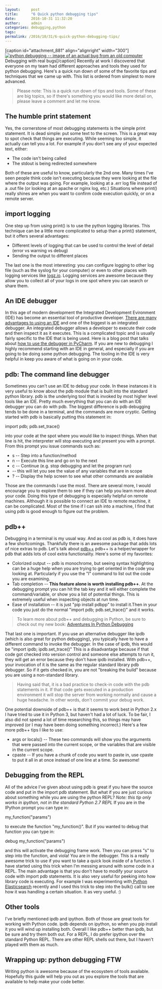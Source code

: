 ```yaml
---
layout:     post
title:      "6 Quick python debugging tips"
date:       2016-10-31 11:32:20
author:     admin
categories: debugging,python
tags:  
permalink: /2016/10/31/6-quick-python-debugging-tips/
---
```

[caption id="attachment_881" align="alignright" width="300"][![python debugging -- image of an actual bug from an old computer](https://ironboundsoftware.com/blog-imgs/uploads/2016/10/debugging-e1477661493656.jpg)](https://ironboundsoftware.com/blog-imgs/uploads/2016/10/debugging.jpg) Debugging with real bugs[/caption] Recently at work I discovered that everyone on my team had different approaches and tools they used for python debugging. Here's a quick run down of some of the favorite tips and techniques that we came up with. This list is ordered from simplest to more advanced.

> Please note: This is a quick run down of tips and tools. Some of these are big topics, so if there's something you would like more detail on, please leave a comment and let me know.

## The humble print statement

Yes, the cornerstone of most debugging statements is the simple print statement. It is dead simple: put some text to the screen. This is a great way to spot check that things are executing. While seeming too simple, it actually can tell you a lot. For example if you don't see any of your expected text, either: 

  * The code isn't being called
  * The stdout is being redirected somewhere

Both of these are useful to know, particularly the 2nd one. Many times I've seen people think code isn't executing because they were looking at the file where the output was going. For example, looking at a .err log file instead of a .out file (or looking at an apache or nginx log, etc.) Situations where print() really shines are when you want to confirm code execution quickly, or on a remote server. 

## import logging

One step up from using print() is to use the python logging libraries. This technique can be a little more complicated to setup than a print() statement, but it offers several advantages: 

  * Different levels of logging that can be used to control the level of detail (error vs warning vs debug)
  * Sending the output to different places

The last one is the most interesting: you can configure logging to other log file (such as the syslog for your computer) or even to other places with logging services like [logz.io](http://logz.io/). Logging services are awesome because they allow you to collect all of your logs in one spot where you can search or share them. 

## An IDE debugger

In this age of modern development the Integrated Development Evironment (IDE) has become an essential tool of productive developer. [There are many advantages to using an IDE](http://pythoncentral.io/text-editors-vs-ides-for-python-development-selecting-the-right-tool/) and one of the biggest is an integrated debugger. An integrated debugger allows a developer to execute their code and then inspect it as it executes. This is a complicated topic and is usually fairly specific to the IDE that is being used. Here is a blog post that talks about [how to use the debugger in PyCharm](http://pedrokroger.net/python-debugger/). If you are new to debugging I highly recommend starting with an IDE in general, and especially if you are going to be doing some python debugging. The tooling in the IDE is very helpful in keep you aware of what is going on in your code. 

## pdb: The command line debugger

Sometimes you can't use an IDE to debug your code. In these instances it is very useful to know about the pdb module that is built into the standard python library. pdb is the underlying tool that is invoked by most higher level tools like an IDE. Pretty much everything that you can do with an IDE debugger you can do with pdb. The biggest difference is pdb debugging tends to be done in a terminal, and the commands are more cryptic. Getting started with pdb is basically putting this statement in: 

import pdb; pdb.set_trace()

into your code at the spot where you would like to inspect things. When that line is hit, the interpreter will stop executing and present you with a prompt. From this prompt you issue commands such as: 

  * s -- Step into a function/method
  * n -- Execute this line and go on to the next
  * c -- Continue (e.g. stop debugging and let the program run)
  * <name of a variable> \-- this will let you see the value of any variables that are in scope
  * ? -- Display the help screen to see what other commands are available

Those are the commands I use the most. There are several more, I would encourage you to explore them to see if they can help you learn more about your code. Doing this type of debugging is especially helpful on remote machines. Although it is possible to connect an IDE to remote machine, it can be complicated. Most of the time if I can ssh into a machine, I find that using pdb is good enough to figure out the problem. 

## pdb++

Debugging in a terminal is my usual way. And as cool as pdb is, it does have a few shortcomings. Thankfully there is an awesome package that adds lots of nice extras to pdb. Let's talk about [pdb++](https://pypi.python.org/pypi/pdbpp/) pdb++ is a helper/wrapper for pdb that adds lots of cool extra functionality. Here's some of my favorites: 

  * Colorized output -- pdb is monochrome, but seeing syntax highlighting can be a huge help when you are trying to get oriented in the code you looking at. Particularly if you use the "l" command to list out the code you are examining.
  * Tab completion -- **This feature alone is worth installing pdb++**. At the debugging prompt you can hit the tab key and it will either complete the command/variable, or show you a list of potential things. This is extremely useful when inspecting objects at run time.
  * Ease of installation -- it is just "pip install pdbpp" to install it.Then in your code you just do the normal "import pdb; pdb.set_trace()" and it works.



> To learn more about pdb++ and debugging in Python, be sure to check out my new book: [Adventures In Python Debugging](https://gum.co/OitWH)

That last one is important. If you use an alternative debugger like ipdb (which is also great for python debugging), you typically have to have a different command to invoke the debugger. In the case of ipdb, this would be "import ipdb; ipdb.set_trace()" This is a disadvantage because if that code got checked into version control and someone else attempts to run it, they will get an error because they don't have ipdb installed. With pdb++, your invocation of it is the same as the regular standard library pdb debugger. So if it gets checked in, you are not "breaking the build" because you are using a non-standard library. 

> Having said that, it is a bad practice to check-in code with the pdb statements in it. If that code gets executed in a production environment it will stop the server from working normally and cause a huge headache. In other words, don't commit your debug work.

One potential downside of pdb++ is that it seems to work best in Python 2.x I have tried to use it in Python 3, but haven't had a lot of luck. To be fair, I also did not spend a lot of time researching this, so things may have improved (or I may have been doing something incorrect.) Here's a few more pdb++ tips I like to use: 

  * args or locals() -- These two commands will show you the arguments that were passed into the current scope, or the variables that are visible in the current scope.
  * cpaste -- If you have a chunk of code you want to paste in, use cpaste to put it all in at once instead of one line at a time. So awesome!



## Debugging from the REPL

All of the advice I've given about using pdb is great if you have the source code and put in the import pdb statement. But what if you are just curious about something while you are using the python REPL? _Note: this tip only works in ipython, not in the standard Python 2.7 REPL_ If you are in the IPython prompt you can type in: 

my_function("params")

to execute the function "my_function()". But if you wanted to debug that function you can type in: 

debug my_function("params")

and this will activate the debugging frame work. Then you can press "s" to step into the function, and viola! You are in the debugger. This is a really awesome trick to use if you want to take a quick look inside of a function. I have started using this trick when I'm messing around with some code in a REPL. The main advantage is that you don't have to modify your source code with import pdb statements. It is also very useful for peeking into how library code is executing. For example I was experimenting with[ Python Elasticsearch](https://elasticsearch-py.readthedocs.io/en/master/) recently and I used this trick to step into the bulk() call to see how it was handling a certain situation. It as very useful. :) 

## Other tools

I've briefly mentioned ipdb and ipython. Both of those are great tools for working with Python code. ipdb depends on ipython, so when you pip install it you will wind up installing both. Overall I like pdb++ better than ipdb, but be sure and try them both out. For a REPL, I do prefer ipython over the standard Python REPL. There are other REPL shells out there, but I haven't played with them as much. 

## Wrapping up: python debugging FTW

Writing python is awesome because of the ecosystem of tools available. Hopefully this guide will help you out as you explore the tools that are available to help make your code better.
